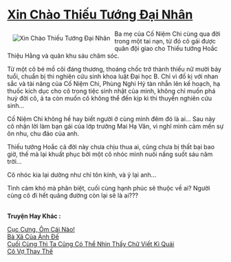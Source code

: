 <a href="https://utruyen.com/xin-chao-thieu-tuong-dai-nhan/23475/" title="Xin Chào Thiếu Tướng Đại Nhân"><h1>Xin Chào Thiếu Tướng Đại Nhân</h1></a><div style="display:table"><img align="right" style="float: left; padding: 10px;" src="https://utruyen.com/images/story/200x260/xin-chao-thieu-tuong-dai-nhan.jpg" alt="Xin Chào Thiếu Tướng Đại Nhân">Ba mẹ của Cố Niệm Chi cùng qua đời trong một tai nạn, từ đó cô gái được quân đội giao cho Thiếu tướng Hoắc Thiệu Hằng và quân khu sáu chăm sóc.<p></p>Từ một cô bé mồ côi đáng thương, thoáng chốc trở thành thiếu nữ mười bảy tuổi, chuẩn bị thi nghiên cứu sinh khoa luật Đại học B. Chỉ vì đố kị với nhan sắc và tài năng của Cố Niệm Chi, Phùng Nghi Hỷ tàn nhẫn lên kế hoạch, hạ thuốc kích dục cho cô trong tiệc sinh nhật của mình, không chỉ muốn phá huỷ đời cô, ả ta còn muốn cô không thể đến kịp kì thi thuyển nghiên cứu sinh...<p></p>Cố Niệm Chi không hề hay biết người ở cùng mình đêm đó là ai... Sau này cô nhận lời làm bạn gái của lớp trưởng Mai Hạ Văn, vì nghĩ mình cảm mến sự ôn nhu, chu đáo của anh. <p></p>Thiếu tướng Hoắc cả đời này chưa chịu thua ai, cũng chưa bị thất bại bao giờ, thế mà lại khuất phục bởi một cô nhóc mình nuôi nấng suốt sáu năm trời...<p></p>Cô nhóc kia lại dường như chỉ tôn kính, và ỷ lại anh...<p></p>Tình cảm khó mà phân biệt, cuối cùng hạnh phúc sẽ thuộc về ai? Người cùng cô đi hết quãng đường còn lại sẽ là ai???</div><p><br><b>Truyện Hay Khác :</b></p><a href="https://utruyen.com/cuc-cung-om-cai-nao/22761/" alt="Cục Cưng, Ôm Cái Nào!">Cục Cưng, Ôm Cái Nào!</a><br/><a href="https://github.com/quanluxury/ngontinhhot/tree/master/truyenhay/18976/" alt="Bà Xã Của Ảnh Đế">Bà Xã Của Ảnh Đế</a><br/><a href="https://github.com/quanluxury/dammy/tree/master/truyenhay/22505/" alt="Cuối Cùng Thì Ta Cũng Có Thể Nhìn Thấy Chữ Viết Kì Quái">Cuối Cùng Thì Ta Cũng Có Thể Nhìn Thấy Chữ Viết Kì Quái</a><br/><a href="https://www.pinterest.com/pin/643874077960493072/" alt="Cô Vợ Thay Thế">Cô Vợ Thay Thế</a><br/>